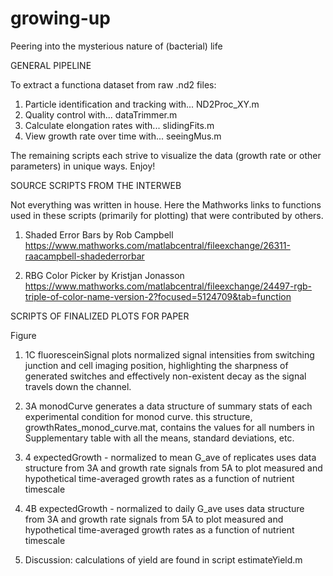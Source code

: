 # growing-up
Peering into the mysterious nature of (bacterial) life




GENERAL PIPELINE

To extract a functiona dataset from raw .nd2 files:

1. Particle identification and tracking with...           ND2Proc_XY.m
2. Quality control with...                                dataTrimmer.m
3. Calculate elongation rates with...                     slidingFits.m
4. View growth rate over time with...                     seeingMus.m

The remaining scripts each strive to visualize the data (growth rate or other parameters) in unique ways.
Enjoy!




SOURCE SCRIPTS FROM THE INTERWEB

Not everything was written in house. Here the Mathworks links to functions used in these scripts (primarily for plotting) that were contributed by others.

1. Shaded Error Bars by Rob Campbell
https://www.mathworks.com/matlabcentral/fileexchange/26311-raacampbell-shadederrorbar

2. RBG Color Picker by Kristjan Jonasson
https://www.mathworks.com/matlabcentral/fileexchange/24497-rgb-triple-of-color-name-version-2?focused=5124709&tab=function




SCRIPTS OF FINALIZED PLOTS FOR PAPER

Figure

1. 1C fluoresceinSignal
plots normalized signal intensities from switching junction and cell imaging position, highlighting the sharpness of generated switches and effectively non-existent decay as the signal travels down the channel.
 

2. 3A monodCurve
generates a data structure of summary stats of each experimental condition for monod curve. this structure, growthRates_monod_curve.mat, contains the values for all numbers in Supplementary table with all the means, standard deviations, etc.


3. 4 expectedGrowth - normalized to mean G_ave of replicates
uses data structure from 3A and growth rate signals from 5A to plot measured and hypothetical time-averaged growth rates as a function of nutrient timescale

4. 4B expectedGrowth - normalized to daily G_ave
uses data structure from 3A and growth rate signals from 5A to plot measured and hypothetical time-averaged growth rates as a function of nutrient timescale

0. Discussion: calculations of yield are found in script estimateYield.m

